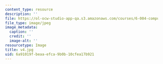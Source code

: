 ```yaml
---
content_type: resource
description: ''
file: https://ol-ocw-studio-app-qa.s3.amazonaws.com/courses/6-004-computation-structures-spring-2017/6a91019fbeaaefca9b0b10cfea17b921_v4.jpg
file_type: image/jpeg
image_metadata:
  caption: ''
  credit: ''
  image-alt: ''
resourcetype: Image
title: v4.jpg
uid: 6a91019f-beaa-efca-9b0b-10cfea17b921
---
```

